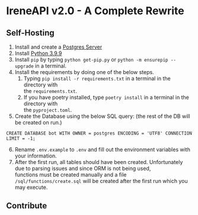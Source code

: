 # IreneAPI v2.0 - A Complete Rewrite



## Self-Hosting

1) Install and create a [Postgres Server](https://www.postgresql.org/download/) 
2) Install [Python 3.9.9](https://www.python.org/downloads/release/python-399/) 
3) Install `pip` by typing ``python get-pip.py`` or  ``python -m ensurepip --upgrade`` in a terminal.
4) Install the requirements by doing one of the below steps.
   1) Typing ``pip install -r requirements.txt`` in a terminal in the directory with  
   the `requirements.txt`.
   2) If you have poetry installed, type ``poetry install`` in a terminal in the directory with  
   the `pyproject.toml`.
5) Create the Database using the below SQL query: (the rest of the DB will be created on run.)
```
CREATE DATABASE bot WITH OWNER = postgres ENCODING = 'UTF8' CONNECTION LIMIT = -1;
```
6) Rename ``.env.example`` to `.env` and fill out the environment variables with your information.  
7) After the first run, all tables should have been created. Unfortunately due to parsing issues and since ORM is not being used,  
functions must be created manually and a file ``/sql/functions/create.sql`` will be created 
after the first run which you may execute.


## Contribute